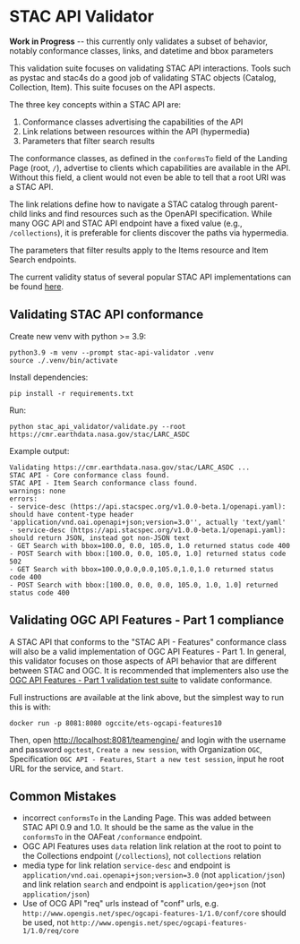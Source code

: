 # STAC API Validator

**Work in Progress** -- this currently only validates a subset of behavior, notably conformance classes, links, 
and datetime and bbox parameters

This validation suite focuses on validating STAC API interactions.  Tools such as pystac and stac4s do a 
good job of validating STAC objects (Catalog, Collection, Item). This suite focuses on the API aspects. 

The three key concepts within a STAC API are:
1. Conformance classes advertising the capabilities of the API
2. Link relations between resources within the API (hypermedia)
3. Parameters that filter search results

The conformance classes, as defined in the `conformsTo` field of the Landing Page (root, `/`), advertise to 
clients which capabilities are available in the API. Without this field, a client would not even be able to tell that a
root URI was a STAC API. 

The link relations define how to navigate a STAC catalog through parent-child links and find resources such as the OpenAPI specification. While many OGC API and STAC API endpoint have a fixed value (e.g., `/collections`), it is preferable for clients discover the paths via hypermedia. 

The parameters that filter results apply to the Items resource and Item Search endpoints.

The current validity status of several popular STAC API implementations can be found [here](COMPLIANCE_REPORT.md).

## Validating STAC API conformance

Create new venv with python >= 3.9:

```
python3.9 -m venv --prompt stac-api-validator .venv
source ./.venv/bin/activate
```

Install dependencies:

```
pip install -r requirements.txt
```

Run:

```
python stac_api_validator/validate.py --root https://cmr.earthdata.nasa.gov/stac/LARC_ASDC 
```

Example output:

```
Validating https://cmr.earthdata.nasa.gov/stac/LARC_ASDC ...
STAC API - Core conformance class found.
STAC API - Item Search conformance class found.
warnings: none
errors:
- service-desc (https://api.stacspec.org/v1.0.0-beta.1/openapi.yaml): should have content-type header 'application/vnd.oai.openapi+json;version=3.0'', actually 'text/yaml'
- service-desc (https://api.stacspec.org/v1.0.0-beta.1/openapi.yaml): should return JSON, instead got non-JSON text
- GET Search with bbox=100.0, 0.0, 105.0, 1.0 returned status code 400
- POST Search with bbox:[100.0, 0.0, 105.0, 1.0] returned status code 502
- GET Search with bbox=100.0,0.0,0.0,105.0,1.0,1.0 returned status code 400
- POST Search with bbox:[100.0, 0.0, 0.0, 105.0, 1.0, 1.0] returned status code 400
```

## Validating OGC API Features - Part 1 compliance

A STAC API that conforms to the "STAC API - Features" conformance class will also be a valid implementation 
of OGC API Features - Part 1. In general, this validator focuses on those aspects of API behavior that are
different between STAC and OGC. It is recommended that implementers also use the [OGC API Features - Part 1 
validation test suite](https://cite.opengeospatial.org/teamengine/about/ogcapi-features-1.0/1.0/site/) to
validate conformance. 

Full instructions are available at the link above, but the simplest way to run this is with:

```
docker run -p 8081:8080 ogccite/ets-ogcapi-features10
```

Then, open [http://localhost:8081/teamengine/](http://localhost:8081/teamengine/) and login with the 
username and password `ogctest`, `Create a new session`, with Organization `OGC`, Specification `OGC API - Features`, `Start a new test session`, input he root URL for the service, and `Start`.

## Common Mistakes

- incorrect `conformsTo` in the Landing Page. This was added between STAC API 0.9 and 1.0. It should be the same as the value in the `conformsTo` in the OAFeat `/conformance` endpoint.
- OGC API Features uses `data` relation link relation at the root to point to the Collections endpoint (`/collections`), not `collections` relation
- media type for link relation `service-desc` and endpoint is `application/vnd.oai.openapi+json;version=3.0` (not `application/json`) and link relation `search` and endpoint is `application/geo+json` (not `application/json`)
- Use of OCG API "req" urls instead of "conf" urls, e.g. `http://www.opengis.net/spec/ogcapi-features-1/1.0/conf/core` should be used, not `http://www.opengis.net/spec/ogcapi-features-1/1.0/req/core`
